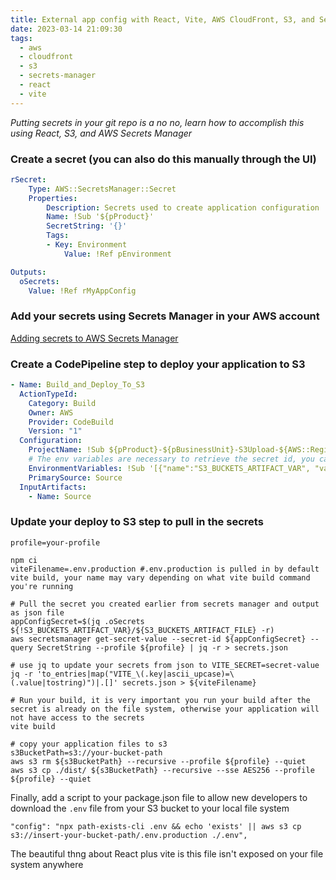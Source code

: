 ```yaml
---
title: External app config with React, Vite, AWS CloudFront, S3, and Secrets Manager
date: 2023-03-14 21:09:30
tags:
  - aws
  - cloudfront
  - s3
  - secrets-manager
  - react
  - vite
---
```


_Putting secrets in your git repo is a no no, learn how to accomplish this using React, S3, and AWS Secrets Manager_

### Create a secret (you can also do this manually through the UI)

```yaml
rSecret:
    Type: AWS::SecretsManager::Secret
    Properties:
        Description: Secrets used to create application configuration
        Name: !Sub '${pProduct}'
        SecretString: '{}'
        Tags:
        - Key: Environment
            Value: !Ref pEnvironment

Outputs:
  oSecrets:
    Value: !Ref rMyAppConfig
```

### Add your secrets using Secrets Manager in your AWS account

[Adding secrets to AWS Secrets Manager](https://docs.aws.amazon.com/secretsmanager/latest/userguide/create_secret.html)

### Create a CodePipeline step to deploy your application to S3

```yaml
- Name: Build_and_Deploy_To_S3
  ActionTypeId:
    Category: Build
    Owner: AWS
    Provider: CodeBuild
    Version: "1"
  Configuration:
    ProjectName: !Sub ${pProduct}-${pBusinessUnit}-S3Upload-${AWS::Region}
    # The env variables are necessary to retrieve the secret id, you can omit if you'd like to hard code it
    EnvironmentVariables: !Sub '[{"name":"S3_BUCKETS_ARTIFACT_VAR", "value":"CODEBUILD_SRC_DIR_${pBusinessUnit}S3", "type":"PLAINTEXT"}, {"name":"S3_BUCKETS_ARTIFACT_FILE", "value":"${pBusinessUnit}S3Buckets.json", "type":"PLAINTEXT"}]'
    PrimarySource: Source
  InputArtifacts:
    - Name: Source
```

### Update your deploy to S3 step to pull in the secrets

```shell
profile=your-profile

npm ci
viteFilename=.env.production #.env.production is pulled in by default vite build, your name may vary depending on what vite build command you're running

# Pull the secret you created earlier from secrets manager and output as json file
appConfigSecret=$(jq .oSecrets ${!S3_BUCKETS_ARTIFACT_VAR}/${S3_BUCKETS_ARTIFACT_FILE} -r)
aws secretsmanager get-secret-value --secret-id ${appConfigSecret} --query SecretString --profile ${profile} | jq -r > secrets.json

# use jq to update your secrets from json to VITE_SECRET=secret-value
jq -r 'to_entries|map("VITE_\(.key|ascii_upcase)=\(.value|tostring)")|.[]' secrets.json > ${viteFilename}

# Run your build, it is very important you run your build after the secret is already on the file system, otherwise your application will not have access to the secrets
vite build

# copy your application files to s3
s3BucketPath=s3://your-bucket-path
aws s3 rm ${s3BucketPath} --recursive --profile ${profile} --quiet
aws s3 cp ./dist/ ${s3BucketPath} --recursive --sse AES256 --profile ${profile} --quiet
```

Finally, add a script to your package.json file to allow new developers to download the `.env` file from your S3 bucket to your local file system

```shell
"config": "npx path-exists-cli .env && echo 'exists' || aws s3 cp s3://insert-your-bucket-path/.env.production ./.env",
```

The beautiful thng about React plus vite is this file isn't exposed on your file system anywhere
